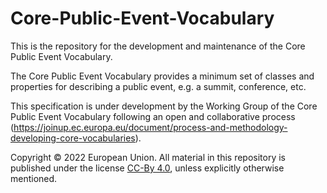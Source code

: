 # Core-Public-Event-Vocabulary

This is the repository for the development and maintenance of the Core Public Event Vocabulary. 

The Core Public Event Vocabulary provides a minimum set of classes and properties for describing a public event, e.g. a summit, conference, etc. 

This specification is under development by the Working Group of the Core Public Event Vocabulary following an open and collaborative process (https://joinup.ec.europa.eu/document/process-and-methodology-developing-core-vocabularies). 

Copyright © 2022 European Union. All material in this repository is published under the license [CC-By 4.0](https://creativecommons.org/licenses/by/4.0/), unless explicitly otherwise mentioned.
